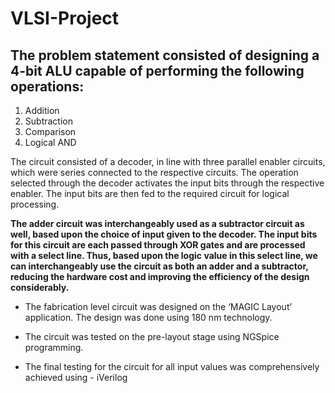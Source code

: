# VLSI-Project

## The problem statement consisted of designing a 4-bit ALU capable of performing the following operations:
  1. Addition
  2. Subtraction
  3. Comparison
  4. Logical AND
  
The circuit consisted of a decoder, in line with three parallel enabler
circuits, which were series connected to the respective circuits. The
operation selected through the decoder activates the input bits through
the respective enabler. The input bits are then fed to the required circuit
for logical processing.


**The adder circuit was interchangeably used as a subtractor circuit as well,
based upon the choice of input given to the decoder. The input bits for this
circuit are each passed through XOR gates and are processed with a select
line. Thus, based upon the logic value in this select line, we can
interchangeably use the circuit as both an adder and a subtractor,
reducing the hardware cost and improving the efficiency of the design
considerably.**


- The fabrication level circuit was designed on the ‘MAGIC Layout’
  application. The design was done using 180 nm technology.

- The circuit was tested on the pre-layout stage using NGSpice
  programming.

- The final testing for the circuit for all input values was comprehensively
  achieved using - iVerilog
